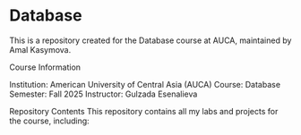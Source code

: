 # Database

This is a repository created for the Database course at AUCA, maintained by Amal Kasymova.

Course Information

Institution: American University of Central Asia (AUCA)
Course: Database 
Semester: Fall 2025
Instructor: Gulzada Esenalieva

Repository Contents
This repository contains all my labs and projects for the course, including:
